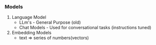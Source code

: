 ### Models
1. Language Model
    * LLm's - General Purpose (old)
    * Chat Models - Used for conversational tasks (instructions tuned)
2. Embedding Models
    * text => series of numbers(vectors)